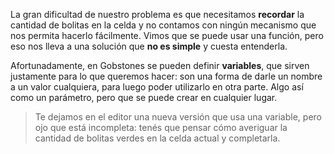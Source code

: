 La gran dificultad de nuestro problema es que necesitamos **recordar** la cantidad de bolitas en la celda y no contamos con ningún mecanismo que nos permita hacerlo fácilmente. Vimos que se puede usar una función, pero eso nos lleva a una solución que **no es simple** y cuesta entenderla. 

Afortunadamente, en Gobstones se pueden definir **variables**, que sirven justamente para lo que queremos hacer: son una forma de darle un nombre a un valor cualquiera, para luego poder utilizarlo en otra parte. Algo así como un parámetro, pero que se puede crear en cualquier lugar.

> Te dejamos en el editor una nueva versión que usa una variable, pero ojo que está incompleta: tenés que pensar cómo averiguar la cantidad de bolitas verdes en la celda actual y completarla.